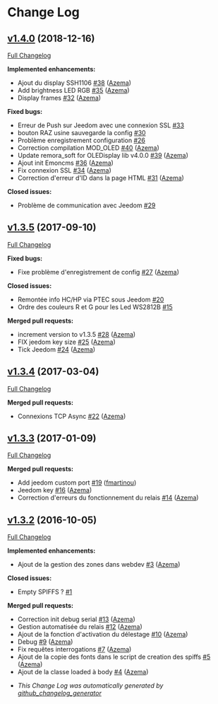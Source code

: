 # Change Log

## [v1.4.0](https://github.com/hallard/remora_soft/tree/v1.4.0) (2018-12-16)

[Full Changelog](https://github.com/hallard/remora_soft/compare/v1.3.5...v1.4.0)

**Implemented enhancements:**

- Ajout du display SSH1106 [\#38](https://github.com/hallard/remora_soft/pull/38) ([Azema](https://github.com/Azema))
- Add brightness LED RGB [\#35](https://github.com/hallard/remora_soft/pull/35) ([Azema](https://github.com/Azema))
- Display frames [\#32](https://github.com/hallard/remora_soft/pull/32) ([Azema](https://github.com/Azema))

**Fixed bugs:**

- Erreur de Push sur Jeedom avec une connexion SSL [\#33](https://github.com/hallard/remora_soft/issues/33)
- bouton RAZ usine sauvegarde la config [\#30](https://github.com/hallard/remora_soft/issues/30)
- Problème enregistrement configuration [\#26](https://github.com/hallard/remora_soft/issues/26)
- Correction compilation MOD\_OLED [\#40](https://github.com/hallard/remora_soft/pull/40) ([Azema](https://github.com/Azema))
- Update remora\_soft for OLEDisplay lib v4.0.0 [\#39](https://github.com/hallard/remora_soft/pull/39) ([Azema](https://github.com/Azema))
- Ajout init Emoncms [\#36](https://github.com/hallard/remora_soft/pull/36) ([Azema](https://github.com/Azema))
- Fix connexion SSL [\#34](https://github.com/hallard/remora_soft/pull/34) ([Azema](https://github.com/Azema))
- Correction d'erreur d'ID dans la page HTML [\#31](https://github.com/hallard/remora_soft/pull/31) ([Azema](https://github.com/Azema))

**Closed issues:**

- Problème de communication avec Jeedom   [\#29](https://github.com/hallard/remora_soft/issues/29)

## [v1.3.5](https://github.com/hallard/remora_soft/tree/v1.3.5) (2017-09-10)

[Full Changelog](https://github.com/hallard/remora_soft/compare/v1.3.4...v1.3.5)

**Fixed bugs:**

- Fixe problème d'enregistrement de config [\#27](https://github.com/hallard/remora_soft/pull/27) ([Azema](https://github.com/Azema))

**Closed issues:**

- Remontée info HC/HP via PTEC sous Jeedom [\#20](https://github.com/hallard/remora_soft/issues/20)
- Ordre des couleurs R et G pour les Led WS2812B [\#15](https://github.com/hallard/remora_soft/issues/15)

**Merged pull requests:**

- increment version to v1.3.5 [\#28](https://github.com/hallard/remora_soft/pull/28) ([Azema](https://github.com/Azema))
- FIX jeedom key size [\#25](https://github.com/hallard/remora_soft/pull/25) ([Azema](https://github.com/Azema))
- Tick Jeedom [\#24](https://github.com/hallard/remora_soft/pull/24) ([Azema](https://github.com/Azema))

## [v1.3.4](https://github.com/hallard/remora_soft/tree/v1.3.4) (2017-03-04)

[Full Changelog](https://github.com/hallard/remora_soft/compare/v1.3.3...v1.3.4)

**Merged pull requests:**

- Connexions TCP Async [\#22](https://github.com/hallard/remora_soft/pull/22) ([Azema](https://github.com/Azema))

## [v1.3.3](https://github.com/hallard/remora_soft/tree/v1.3.3) (2017-01-09)

[Full Changelog](https://github.com/hallard/remora_soft/compare/v1.3.2...v1.3.3)

**Merged pull requests:**

- Add jeedom custom port [\#19](https://github.com/hallard/remora_soft/pull/19) ([fmartinou](https://github.com/fmartinou))
- Jeedom key [\#16](https://github.com/hallard/remora_soft/pull/16) ([Azema](https://github.com/Azema))
- Correction d'erreurs du fonctionnement du relais [\#14](https://github.com/hallard/remora_soft/pull/14) ([Azema](https://github.com/Azema))

## [v1.3.2](https://github.com/hallard/remora_soft/tree/v1.3.2) (2016-10-05)

[Full Changelog](https://github.com/hallard/remora_soft/compare/0d5b77b2b515a7f054c0dd0d5055c2fa57b2b1e1...v1.3.2)

**Implemented enhancements:**

- Ajout de la gestion des zones dans webdev [\#3](https://github.com/hallard/remora_soft/pull/3) ([Azema](https://github.com/Azema))

**Closed issues:**

- Empty SPIFFS ? [\#1](https://github.com/hallard/remora_soft/issues/1)

**Merged pull requests:**

- Correction init debug serial [\#13](https://github.com/hallard/remora_soft/pull/13) ([Azema](https://github.com/Azema))
- Gestion automatisée du relais [\#12](https://github.com/hallard/remora_soft/pull/12) ([Azema](https://github.com/Azema))
- Ajout de la fonction d'activation du délestage [\#10](https://github.com/hallard/remora_soft/pull/10) ([Azema](https://github.com/Azema))
- Debug [\#9](https://github.com/hallard/remora_soft/pull/9) ([Azema](https://github.com/Azema))
- Fix requêtes interrogations [\#7](https://github.com/hallard/remora_soft/pull/7) ([Azema](https://github.com/Azema))
- Ajout de la copie des fonts dans le script de creation des spiffs [\#5](https://github.com/hallard/remora_soft/pull/5) ([Azema](https://github.com/Azema))
- Ajout de la classe loaded à body [\#4](https://github.com/hallard/remora_soft/pull/4) ([Azema](https://github.com/Azema))



* *This Change Log was automatically generated by [github_changelog_generator](https://github.com/skywinder/Github-Changelog-Generator)*